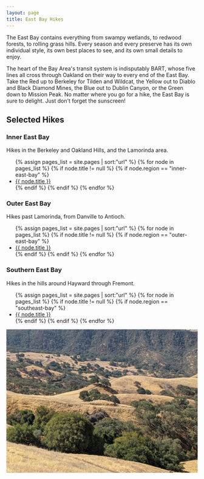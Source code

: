 ```yaml
---
layout: page
title: East Bay Hikes
---
```


<p class="message">
  The East Bay contains everything from swampy wetlands, to redwood forests, to rolling grass hills. Every season and every preserve has its own individual style, its own best places to see, and its own small details to enjoy.
</p>

The heart of the Bay Area's transit system is indisputably BART, whose five lines all cross through Oakland on their way to every end of the East Bay. Take the Red up to Berkeley for Tilden and Wildcat, the Yellow out to Diablo and Black Diamond Mines, the Blue out to Dublin Canyon, or the Green down to Mission Peak. No matter where you go for a hike, the East Bay is sure to delight. Just don't forget the sunscreen!

## Selected Hikes

### Inner East Bay

Hikes in the Berkeley and Oakland Hills, and the Lamorinda area.

<ul>
{% assign pages_list = site.pages | sort:"url" %}
{% for node in pages_list %}
    {% if node.title != null %}
    {% if node.region == "inner-east-bay" %}
<li><a class="hike-difficulty-{{ node.difficulty }}" href="{{ node.url | absolute_url }}">{{ node.title }}</a></li>
    {% endif %}
    {% endif %}
{% endfor %}
</ul>

### Outer East Bay

Hikes past Lamorinda, from Danville to Antioch.

<ul>
{% assign pages_list = site.pages | sort:"url" %}
{% for node in pages_list %}
    {% if node.title != null %}
    {% if node.region == "outer-east-bay" %}
<li><a class="hike-difficulty-{{ node.difficulty }}" href="{{ node.url | absolute_url }}">{{ node.title }}</a></li>
    {% endif %}
    {% endif %}
{% endfor %}
</ul>

### Southern East Bay

Hikes in the hills around Hayward through Fremont.

<ul>
{% assign pages_list = site.pages | sort:"url" %}
{% for node in pages_list %}
    {% if node.title != null %}
    {% if node.region == "southeast-bay" %}
<li><a class="hike-difficulty-{{ node.difficulty }}" href="{{ node.url | absolute_url }}">{{ node.title }}</a></li>
    {% endif %}
    {% endif %}
{% endfor %}
</ul>

<img src="/assets/mt-diablo.jpg">